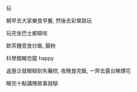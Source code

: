 玩

朝早去大家樂食早餐, 然後去彩榮路玩

玩完坐巴士都瞓咗

飲茶鍾意食炒飯, 腸粉

科學館睇恐龍 happy

返屋企就眼瞓到失曬控, 夜晚食完飯, 一齊去露台睇煙花

睇完十點講陣故事就瞓
